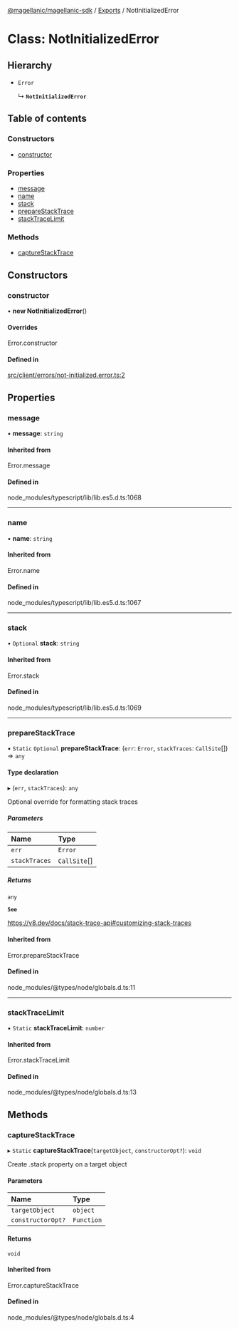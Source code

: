 [@magellanic/magellanic-sdk](../README.md) / [Exports](../modules.md) / NotInitializedError

# Class: NotInitializedError

## Hierarchy

- `Error`

  ↳ **`NotInitializedError`**

## Table of contents

### Constructors

- [constructor](NotInitializedError.md#constructor)

### Properties

- [message](NotInitializedError.md#message)
- [name](NotInitializedError.md#name)
- [stack](NotInitializedError.md#stack)
- [prepareStackTrace](NotInitializedError.md#preparestacktrace)
- [stackTraceLimit](NotInitializedError.md#stacktracelimit)

### Methods

- [captureStackTrace](NotInitializedError.md#capturestacktrace)

## Constructors

### constructor

• **new NotInitializedError**()

#### Overrides

Error.constructor

#### Defined in

[src/client/errors/not-initialized.error.ts:2](https://github.com/Magellanic-AI/magellanic-sdk-nodejs/blob/76346bd/src/client/errors/not-initialized.error.ts#L2)

## Properties

### message

• **message**: `string`

#### Inherited from

Error.message

#### Defined in

node_modules/typescript/lib/lib.es5.d.ts:1068

___

### name

• **name**: `string`

#### Inherited from

Error.name

#### Defined in

node_modules/typescript/lib/lib.es5.d.ts:1067

___

### stack

• `Optional` **stack**: `string`

#### Inherited from

Error.stack

#### Defined in

node_modules/typescript/lib/lib.es5.d.ts:1069

___

### prepareStackTrace

▪ `Static` `Optional` **prepareStackTrace**: (`err`: `Error`, `stackTraces`: `CallSite`[]) => `any`

#### Type declaration

▸ (`err`, `stackTraces`): `any`

Optional override for formatting stack traces

##### Parameters

| Name | Type |
| :------ | :------ |
| `err` | `Error` |
| `stackTraces` | `CallSite`[] |

##### Returns

`any`

**`See`**

https://v8.dev/docs/stack-trace-api#customizing-stack-traces

#### Inherited from

Error.prepareStackTrace

#### Defined in

node_modules/@types/node/globals.d.ts:11

___

### stackTraceLimit

▪ `Static` **stackTraceLimit**: `number`

#### Inherited from

Error.stackTraceLimit

#### Defined in

node_modules/@types/node/globals.d.ts:13

## Methods

### captureStackTrace

▸ `Static` **captureStackTrace**(`targetObject`, `constructorOpt?`): `void`

Create .stack property on a target object

#### Parameters

| Name | Type |
| :------ | :------ |
| `targetObject` | `object` |
| `constructorOpt?` | `Function` |

#### Returns

`void`

#### Inherited from

Error.captureStackTrace

#### Defined in

node_modules/@types/node/globals.d.ts:4
